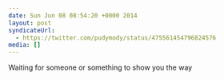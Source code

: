 ```yaml
---
date: Sun Jun 08 08:54:20 +0000 2014
layout: post
syndicateUrl:
  - https://twitter.com/pudymody/status/475561454796824576
media: []
---
```

Waiting for someone or something to show you the way

